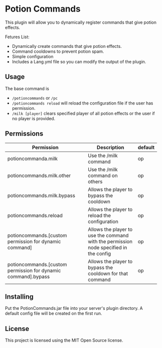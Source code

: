 Potion Commands
====================

This plugin will allow you to dynamically register commands that give potion effects.

Fetures List:
 * Dynamically create commands that give potion effects.
 * Command cooldowns to prevent potion spam.
 * Simple configuration
 * Includes a Lang.yml file so you can modify the output of the plugin.

Usage
---------
The base command is

 * `/potioncommands` or `/pc`
 * `/potioncommands reload` will reload the configuration file if the user has permission.
 * `/milk [player]` clears specified player of all potion effects or the user if no player is provided.

Permissions
----------

Permission | Description | default
-------------- | -------------- | --------------
potioncommanda.milk | Use the /milk command | op
potioncommands.milk.other | Use the /milk command on others | op
potioncommands.milk.bypass | Allows the player to bypass the cooldown | op
potioncommands.reload | Allows the player to reload the configuration | op
potioncommands.[custom permission for dynamic command] | Allows the player to use the command with the permission node specified in the config | op
potioncommands.[custom permission for dynamic command].bypass | Allows the player to bypass the cooldown for that command | op  

Installing
----------
Put the PotionCommands.jar file into your server's plugin directory.
A default config file will be created on the first run.

License
----------
This project is licensed using the MIT Open Source license.
